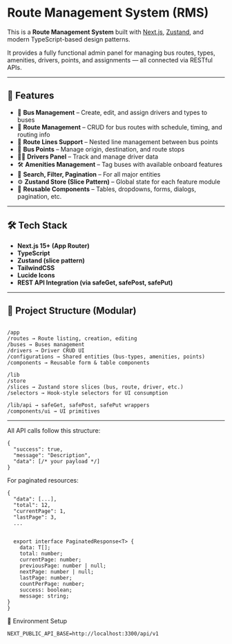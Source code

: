 # Route Management System (RMS)

This is a **Route Management System** built with [Next.js](https://nextjs.org), [Zustand](https://github.com/pmndrs/zustand), and modern TypeScript-based design patterns.

It provides a fully functional admin panel for managing bus routes, types, amenities, drivers, points, and assignments — all connected via RESTful APIs.

---

## 🚀 Features

- 🚌 **Bus Management** – Create, edit, and assign drivers and types to buses
- 🎯 **Route Management** – CRUD for bus routes with schedule, timing, and routing info
- 🔀 **Route Lines Support** – Nested line management between bus points
- 📍 **Bus Points** – Manage origin, destination, and route stops
- 👨‍✈️ **Drivers Panel** – Track and manage driver data
- 🛠️ **Amenities Management** – Tag buses with available onboard features
- 🔎 **Search, Filter, Pagination** – For all major entities
- ⚙️ **Zustand Store (Slice Pattern)** – Global state for each feature module
- 🧠 **Reusable Components** – Tables, dropdowns, forms, dialogs, pagination, etc.

---

## 🛠 Tech Stack

- **Next.js 15+ (App Router)**
- **TypeScript**
- **Zustand (slice pattern)**
- **TailwindCSS**
- **Lucide Icons**
- **REST API Integration (via safeGet, safePost, safePut)**

---

## 🧪 Project Structure (Modular)

```

/app
/routes → Route listing, creation, editing
/buses → Buses management
/drivers → Driver CRUD UI
/configurations → Shared entities (bus-types, amenities, points)
/components → Reusable form & table components

/lib
/store
/slices → Zustand store slices (bus, route, driver, etc.)
/selectors → Hook-style selectors for UI consumption

/lib/api → safeGet, safePost, safePut wrappers
/components/ui → UI primitives

```


---

All API calls follow this structure:
```
{
  "success": true,
  "message": "Description",
  "data": [/* your payload */]
}
```

For paginated resources:
```
{
  "data": [...],
  "total": 12,
  "currentPage": 1,
  "lastPage": 3,
  ...


  export interface PaginatedResponse<T> {
    data: T[];
    total: number;
    currentPage: number;
    previousPage: number | null;
    nextPage: number | null;
    lastPage: number;
    countPerPage: number;
    success: boolean;
    message: string;
}
}
```
🔧 Environment Setup
```
NEXT_PUBLIC_API_BASE=http://localhost:3300/api/v1
```
